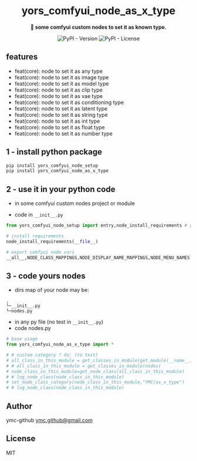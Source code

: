 <div align="center">
  <h1>yors_comfyui_node_as_x_type</h1>
  <p>
    <strong>🤖 some comfyui custom nodes to set it as known type.</strong>
  </p>
  
  ![PyPI - Version](https://img.shields.io/pypi/v/yors_comfyui_node_as_x_type)
  ![PyPI - License](https://img.shields.io/pypi/l/yors_comfyui_node_as_x_type)

</div>

## features

- feat(core): node to set it as any type
- feat(core): node to set it as image type
- feat(core): node to set it as model type
- feat(core): node to set it as clip type
- feat(core): node to set it as vae type
- feat(core): node to set it as conditioning type
- feat(core): node to set it as latent type
- feat(core): node to set it as string type
- feat(core): node to set it as int type
- feat(core): node to set it as float type
- feat(core): node to set it as number type

## 1 - install python package

```bash
pip install yors_comfyui_node_setup
pip install yors_comfyui_node_as_x_type
```

## 2 - use it in your python code

- in some comfyui custom nodes project or module

- code in `__init__.py`

```py
from yors_comfyui_node_setup import entry,node_install_requirements # global

# install requirements
node_install_requirements(__file__)

# export comfyui node vars
__all__,NODE_CLASS_MAPPINGS,NODE_DISPLAY_NAME_MAPPINGS,NODE_MENU_NAMES = entry(__name__,__file__)
```

## 3 - code yours nodes

- dirs map of your node may be:

```
.
└─__init__.py
└─nodes.py
```

- in any py file (no test in `__init__.py`)
- code nodes.py

```py
# base usage
from yors_comfyui_node_as_x_type import *

# # custom category ? do: (to test)
# all_class_in_this_module = get_classes_in_module(get_module(__name__))
# # all_class_in_this_module = get_classes_in_module(nodes)
# node_class_in_this_module=get_node_class(all_class_in_this_module)
# # log_node_class(node_class_in_this_module)
# set_node_class_category(node_class_in_this_module,"YMC/as_x_type")
# # log_node_class(node_class_in_this_module)
```

## Author

ymc-github <ymc.github@gmail.com>

## License

MIT
